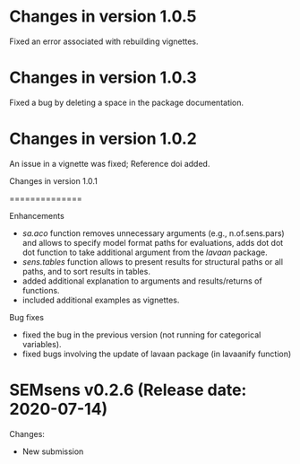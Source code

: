 

   Changes in version 1.0.5
==============
Fixed an error associated with rebuilding vignettes.


   Changes in version 1.0.3
==============
Fixed a bug by deleting a space in the package documentation.

  
   Changes in version 1.0.2
==============
 An issue in a vignette was fixed;
 Reference doi added.
 
 
 
   Changes in version 1.0.1

==============

Enhancements
- *sa.aco* function removes unnecessary arguments (e.g., n.of.sens.pars) and allows to specify model format paths for evaluations, adds dot dot dot function to take additional argument from the *lavaan* package.
- *sens.tables* function allows to present results for structural paths or all paths, and to sort results in tables.
- added additional explanation to arguments and results/returns of functions.
- included additional examples as vignettes.

Bug fixes
- fixed the bug in the previous version (not running for categorical variables).
- fixed bugs involving the update of lavaan package (in lavaanify function)



SEMsens v0.2.6 (Release date: 2020-07-14)
==============

Changes:

* New submission

